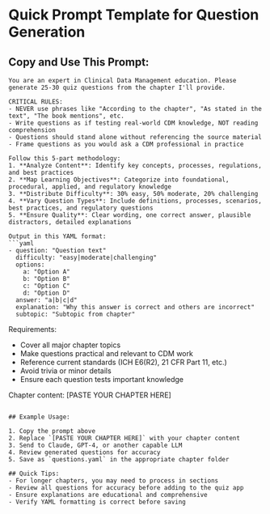 # Quick Prompt Template for Question Generation

## Copy and Use This Prompt:

```
You are an expert in Clinical Data Management education. Please generate 25-30 quiz questions from the chapter I'll provide.

CRITICAL RULES:
- NEVER use phrases like "According to the chapter", "As stated in the text", "The book mentions", etc.
- Write questions as if testing real-world CDM knowledge, NOT reading comprehension
- Questions should stand alone without referencing the source material
- Frame questions as you would ask a CDM professional in practice

Follow this 5-part methodology:
1. **Analyze Content**: Identify key concepts, processes, regulations, and best practices
2. **Map Learning Objectives**: Categorize into foundational, procedural, applied, and regulatory knowledge
3. **Distribute Difficulty**: 30% easy, 50% moderate, 20% challenging
4. **Vary Question Types**: Include definitions, processes, scenarios, best practices, and regulatory questions
5. **Ensure Quality**: Clear wording, one correct answer, plausible distractors, detailed explanations

Output in this YAML format:
```yaml
- question: "Question text"
  difficulty: "easy|moderate|challenging"
  options:
    a: "Option A"
    b: "Option B"
    c: "Option C"
    d: "Option D"
  answer: "a|b|c|d"
  explanation: "Why this answer is correct and others are incorrect"
  subtopic: "Subtopic from chapter"
```

Requirements:
- Cover all major chapter topics
- Make questions practical and relevant to CDM work
- Reference current standards (ICH E6(R2), 21 CFR Part 11, etc.)
- Avoid trivia or minor details
- Ensure each question tests important knowledge

Chapter content:
[PASTE YOUR CHAPTER HERE]
```

## Example Usage:

1. Copy the prompt above
2. Replace `[PASTE YOUR CHAPTER HERE]` with your chapter content
3. Send to Claude, GPT-4, or another capable LLM
4. Review generated questions for accuracy
5. Save as `questions.yaml` in the appropriate chapter folder

## Quick Tips:
- For longer chapters, you may need to process in sections
- Review all questions for accuracy before adding to the quiz app
- Ensure explanations are educational and comprehensive
- Verify YAML formatting is correct before saving